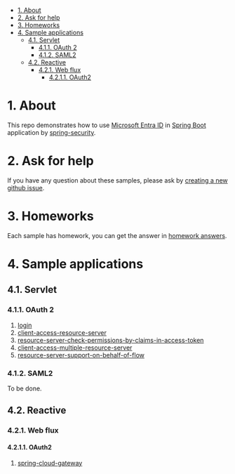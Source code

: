 - [1. About](#1-about)
- [2. Ask for help](#2-ask-for-help)
- [3. Homeworks](#3-homeworks)
- [4. Sample applications](#4-sample-applications)
    * [4.1. Servlet](#41-servlet)
        + [4.1.1. OAuth 2](#411-oauth-2)
        + [4.1.2. SAML2](#412-saml2)
    * [4.2. Reactive](#42-reactive)
        + [4.2.1. Web flux](#421-web-flux)
            - [4.2.1.1. OAuth2](#4211-oauth2)








# 1. About
This repo demonstrates how to use [Microsoft Entra ID](https://azure.microsoft.com/services/active-directory) in [Spring Boot](https://spring.io/projects/spring-boot) application by [spring-security](https://github.com/spring-projects/spring-security).

# 2. Ask for help
If you have any question about these samples, please ask by [creating a new github issue](https://github.com/Azure-Samples/azure-spring-boot-samples/issues/new).

# 3. Homeworks
Each sample has homework, you can get the answer in [homework answers](homework-answers.md).

# 4. Sample applications

## 4.1. Servlet

### 4.1.1. OAuth 2

1. [login](./servlet/oauth2/login.md)
2. [client-access-resource-server](./servlet/oauth2/client-access-resource-server.md)
3. [resource-server-check-permissions-by-claims-in-access-token](./servlet/oauth2/resource-server-check-permissions-by-claims-in-access-token.md)
4. [client-access-multiple-resource-server](./servlet/oauth2/client-access-multiple-resource-server.md)
5. [resource-server-support-on-behalf-of-flow](./servlet/oauth2/resource-server-support-on-behalf-of-flow.md)

### 4.1.2. SAML2
To be done.

## 4.2. Reactive

### 4.2.1. Web flux

#### 4.2.1.1. OAuth2

1. [spring-cloud-gateway](./reactive/webflux/oauth2/spring-cloud-gateway.md)


